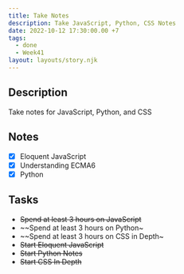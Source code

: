 ```yaml
---
title: Take Notes
description: Take JavaScript, Python, CSS Notes
date: 2022-10-12 17:30:00.00 +7
tags:
  - done
  - Week41
layout: layouts/story.njk
---
```


## Description

Take notes for JavaScript, Python, and CSS

## Notes

- [x] Eloquent JavaScript
- [x] Understanding ECMA6
- [x] Python

## Tasks

- ~~Spend at least 3 hours on JavaScript~~
- ~~Spend at least 3 hours on Python~
- ~~Spend at least 3 hours on CSS in Depth~
- ~~Start Eloquent JavaScript~~
- ~~Start Python Notes~~
- ~~Start CSS In Depth~~
